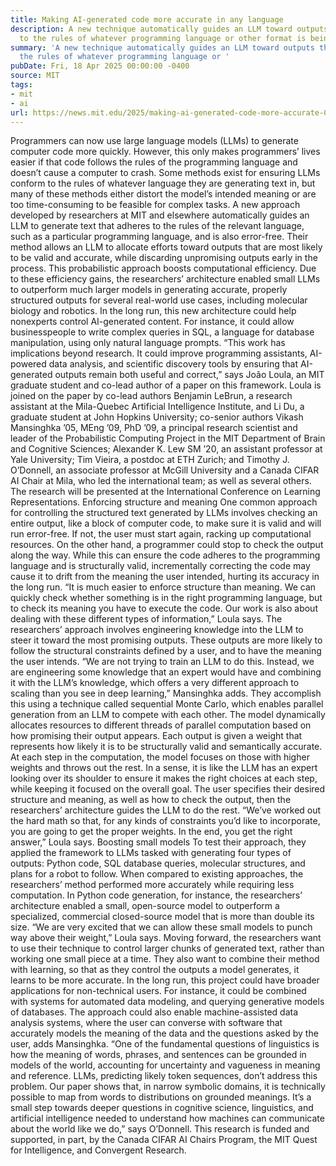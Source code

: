 ```yaml
---
title: Making AI-generated code more accurate in any language
description: A new technique automatically guides an LLM toward outputs that adhere
  to the rules of whatever programming language or other format is being used.
summary: 'A new technique automatically guides an LLM toward outputs that adhere to
  the rules of whatever programming language or '
pubDate: Fri, 18 Apr 2025 00:00:00 -0400
source: MIT
tags:
- mit
- ai
url: https://news.mit.edu/2025/making-ai-generated-code-more-accurate-0418
---
```


Programmers can now use large language models (LLMs) to generate computer code more quickly. However, this only makes programmers’ lives easier if that code follows the rules of the programming language and doesn’t cause a computer to crash.
Some methods exist for ensuring LLMs conform to the rules of whatever language they are generating text in, but many of these methods either distort the model’s intended meaning or are too time-consuming to be feasible for complex tasks.
A new approach developed by researchers at MIT and elsewhere automatically guides an LLM to generate text that adheres to the rules of the relevant language, such as a particular programming language, and is also error-free. Their method allows an LLM to allocate efforts toward outputs that are most likely to be valid and accurate, while discarding unpromising outputs early in the process. This probabilistic approach boosts computational efficiency.
Due to these efficiency gains, the researchers’ architecture enabled small LLMs to outperform much larger models in generating accurate, properly structured outputs for several real-world use cases, including molecular biology and robotics.
In the long run, this new architecture could help nonexperts control AI-generated content. For instance, it could allow businesspeople to write complex queries in SQL, a language for database manipulation, using only natural language prompts.
“This work has implications beyond research. It could improve programming assistants, AI-powered data analysis, and scientific discovery tools by ensuring that AI-generated outputs remain both useful and correct,” says João Loula, an MIT graduate student and co-lead author of a paper on this framework.
Loula is joined on the paper by co-lead authors Benjamin LeBrun, a research assistant at the Mila-Quebec Artificial Intelligence Institute, and Li Du, a graduate student at John Hopkins University; co-senior authors Vikash Mansinghka ’05, MEng ’09, PhD ’09, a principal research scientist and leader of the Probabilistic Computing Project in the MIT Department of Brain and Cognitive Sciences; Alexander K. Lew SM ’20, an assistant professor at Yale University; Tim Vieira, a postdoc at ETH Zurich; and Timothy J. O’Donnell, an associate professor at McGill University and a Canada CIFAR AI Chair at Mila, who led the international team; as well as several others. The research will be presented at the International Conference on Learning Representations.
Enforcing structure and meaning
One common approach for controlling the structured text generated by LLMs involves checking an entire output, like a block of computer code, to make sure it is valid and will run error-free. If not, the user must start again, racking up computational resources.
On the other hand, a programmer could stop to check the output along the way. While this can ensure the code adheres to the programming language and is structurally valid, incrementally correcting the code may cause it to drift from the meaning the user intended, hurting its accuracy in the long run.
“It is much easier to enforce structure than meaning. We can quickly check whether something is in the right programming language, but to check its meaning you have to execute the code. Our work is also about dealing with these different types of information,” Loula says.
The researchers’ approach involves engineering knowledge into the LLM to steer it toward the most promising outputs. These outputs are more likely to follow the structural constraints defined by a user, and to have the meaning the user intends.
“We are not trying to train an LLM to do this. Instead, we are engineering some knowledge that an expert would have and combining it with the LLM’s knowledge, which offers a very different approach to scaling than you see in deep learning,” Mansinghka adds.
They accomplish this using a technique called sequential Monte Carlo, which enables parallel generation from an LLM to compete with each other. The model dynamically allocates resources to different threads of parallel computation based on how promising their output appears.
Each output is given a weight that represents how likely it is to be structurally valid and semantically accurate. At each step in the computation, the model focuses on those with higher weights and throws out the rest.
In a sense, it is like the LLM has an expert looking over its shoulder to ensure it makes the right choices at each step, while keeping it focused on the overall goal. The user specifies their desired structure and meaning, as well as how to check the output, then the researchers’ architecture guides the LLM to do the rest.
“We’ve worked out the hard math so that, for any kinds of constraints you’d like to incorporate, you are going to get the proper weights. In the end, you get the right answer,” Loula says.
Boosting small models
To test their approach, they applied the framework to LLMs tasked with generating four types of outputs: Python code, SQL database queries, molecular structures, and plans for a robot to follow.
When compared to existing approaches, the researchers’ method performed more accurately while requiring less computation.
In Python code generation, for instance, the researchers’ architecture enabled a small, open-source model to outperform a specialized, commercial closed-source model that is more than double its size.
“We are very excited that we can allow these small models to punch way above their weight,” Loula says.
Moving forward, the researchers want to use their technique to control larger chunks of generated text, rather than working one small piece at a time. They also want to combine their method with learning, so that as they control the outputs a model generates, it learns to be more accurate.
In the long run, this project could have broader applications for non-technical users. For instance, it could be combined with systems for automated data modeling, and querying generative models of databases.
The approach could also enable machine-assisted data analysis systems, where the user can converse with software that accurately models the meaning of the data and the questions asked by the user, adds Mansinghka.
“One of the fundamental questions of linguistics is how the meaning of words, phrases, and sentences can be grounded in models of the world, accounting for uncertainty and vagueness in meaning and reference. LLMs, predicting likely token sequences, don’t address this problem. Our paper shows that, in narrow symbolic domains, it is technically possible to map from words to distributions on grounded meanings. It’s a small step towards deeper questions in cognitive science, linguistics, and artificial intelligence needed to understand how machines can communicate about the world like we do,” says O’Donnell.
This research is funded and supported, in part, by the Canada CIFAR AI Chairs Program, the MIT Quest for Intelligence, and Convergent Research.